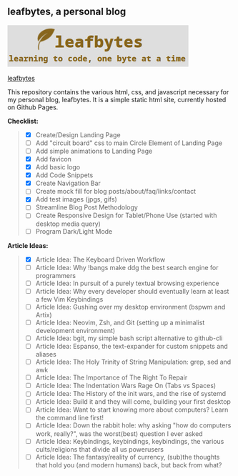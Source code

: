## leafbytes, a personal blog

![blog logo/header](assets/blog_header.jpg)

[leafbytes](https://leafbytes.com)

This repository contains the various html, css, and javascript necessary for my personal blog, leafbytes. It is a simple static html site, currently hosted on Github Pages.

__Checklist:__

> - [x] Create/Design Landing Page
> - [ ] Add "circuit board" css to main Circle Element of Landing Page
> - [ ] Add simple animations to Landing Page
> - [x] Add favicon
> - [x] Add basic logo
> - [x] Add Code Snippets
> - [x] Create Navigation Bar
> - [ ] Create mock fill for blog posts/about/faq/links/contact
> - [x] Add test images (jpgs, gifs)
> - [ ] Streamline Blog Post Methodology
> - [ ] Create Responsive Design for Tablet/Phone Use (started with desktop media query)
> - [ ] Program Dark/Light Mode

__Article Ideas:__
> - [x] Article Idea: The Keyboard Driven Workflow
> - [ ] Article Idea: Why !bangs make ddg the best search engine for programmers
> - [ ] Article Idea: In pursuit of a purely textual browsing experience
> - [ ] Article Idea: Why every developer should eventually learn at least a few Vim Keybindings
> - [ ] Article Idea: Gushing over my desktop environment (bspwm and Artix)
> - [ ] Article Idea: Neovim, Zsh, and Git (setting up a minimalist development environment)
> - [ ] Article Idea: bgit, my simple bash script alternative to github-cli
> - [ ] Article Idea: Espanso, the text-expander for custom snippets and aliases
> - [ ] Article Idea: The Holy Trinity of String Manipulation: grep, sed and awk
> - [ ] Article Idea: The Importance of The Right To Repair
> - [ ] Article Idea: The Indentation Wars Rage On (Tabs vs Spaces)
> - [ ] Article Idea: The History of the init wars, and the rise of systemd
> - [ ] Article Idea: Build it and they will come, building your first desktop
> - [ ] Article Idea: Want to start knowing more about computers? Learn the command line first!
> - [ ] Article Idea: Down the rabbit hole: why asking "how do computers work, really?", was the worst(best) question I ever asked
> - [ ] Article Idea: Keybindings, keybindings, keybindings, the various cults/religions that divide all us powerusers
> - [ ] Article Idea: The fantasy/reality of currency, (sub)the thoughts that hold you (and modern humans) back, but back from what?
